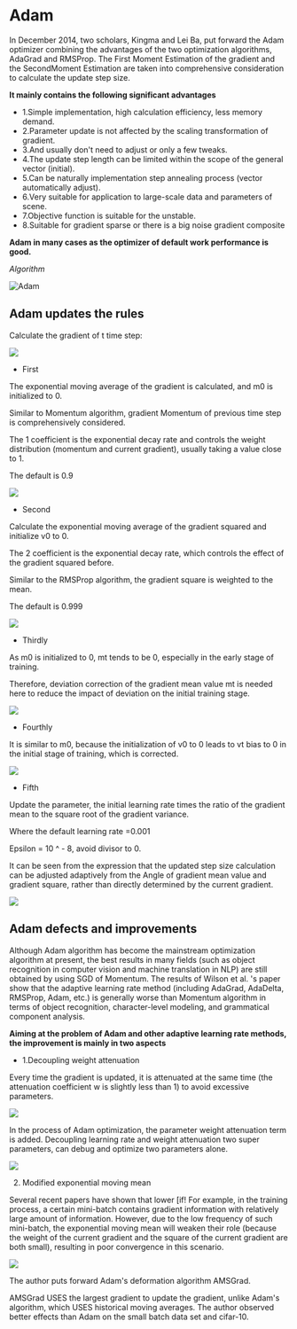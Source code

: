 # Adam

In December 2014, two scholars, Kingma and Lei Ba, put forward the Adam optimizer combining the advantages of the two optimization algorithms, AdaGrad and RMSProp. 
The First Moment Estimation of the gradient and the SecondMoment Estimation are taken into comprehensive consideration to calculate the update step size. 

**It mainly contains the following significant advantages**

- 1.Simple implementation, high calculation efficiency, less memory demand.
- 2.Parameter update is not affected by the scaling transformation of gradient.
- 3.And usually don't need to adjust or only a few tweaks. 
- 4.The update step length can be limited within the scope of the general vector (initial). 
- 5.Can be naturally implementation step annealing process (vector automatically adjust). 
- 6.Very suitable for application to large-scale data and parameters of scene. 
- 7.Objective function is suitable for the unstable. 
- 8.Suitable for gradient sparse or there is a big noise gradient composite 

**Adam in many cases as the optimizer of default work performance is good.**

*Algorithm*

![Adam](https://upload-images.jianshu.io/upload_images/10046814-c2db68e06531e759.png?imageMogr2/auto-orient/strip%7CimageView2/2/w/897/format/webp)

## Adam updates the rules

Calculate the gradient of t time step:

![](https://upload-images.jianshu.io/upload_images/10046814-cce3170765aea25d.png?imageMogr2/auto-orient/strip%7CimageView2/2/w/185/format/webp)

- First

The exponential moving average of the gradient is calculated, and m0 is initialized to 0.

Similar to Momentum algorithm, gradient Momentum of previous time step is comprehensively considered.

The 1 coefficient is the exponential decay rate and controls the weight distribution (momentum and current gradient), usually taking a value close to 1.

The default is 0.9

![](https://upload-images.jianshu.io/upload_images/10046814-0e52be5dc8a5c11a.png?imageMogr2/auto-orient/strip%7CimageView2/2/w/268/format/webp)

- Second

Calculate the exponential moving average of the gradient squared and initialize v0 to 0.

The 2 coefficient is the exponential decay rate, which controls the effect of the gradient squared before.

Similar to the RMSProp algorithm, the gradient square is weighted to the mean.

The default is 0.999

![](https://upload-images.jianshu.io/upload_images/10046814-a5338b191eae4d91.png?imageMogr2/auto-orient/strip%7CimageView2/2/w/256/format/webp)

- Thirdly

As m0 is initialized to 0, mt tends to be 0, especially in the early stage of training.

Therefore, deviation correction of the gradient mean value mt is needed here to reduce the impact of deviation on the initial training stage.

![](https://upload-images.jianshu.io/upload_images/10046814-5874367967271fae.png?imageMogr2/auto-orient/strip%7CimageView2/2/w/201/format/webp)

- Fourthly

It is similar to m0, because the initialization of v0 to 0 leads to vt bias to 0 in the initial stage of training, which is corrected.

![](https://upload-images.jianshu.io/upload_images/10046814-b5773ebc387c35d9.png?imageMogr2/auto-orient/strip%7CimageView2/2/w/181/format/webp)

- Fifth

Update the parameter, the initial learning rate times the ratio of the gradient mean to the square root of the gradient variance.

Where the default learning rate =0.001

Epsilon = 10 ^ - 8, avoid divisor to 0.

It can be seen from the expression that the updated step size calculation can be adjusted adaptively from the Angle of gradient mean value and gradient square, rather than directly determined by the current gradient.

![](https://upload-images.jianshu.io/upload_images/10046814-59e992b67938aec9.png?imageMogr2/auto-orient/strip%7CimageView2/2/w/302/format/webp)


## Adam defects and improvements

Although Adam algorithm has become the mainstream optimization algorithm at present, the best results in many fields (such as object recognition in computer vision and machine translation in NLP) are still obtained by using SGD of Momentum. The results of Wilson et al. 's paper show that the adaptive learning rate method (including AdaGrad, AdaDelta, RMSProp, Adam, etc.) is generally worse than Momentum algorithm in terms of object recognition, character-level modeling, and grammatical component analysis. 

**Aiming at the problem of Adam and other adaptive learning rate methods, the improvement is mainly in two aspects**

- 1.Decoupling weight attenuation

Every time the gradient is updated, it is attenuated at the same time (the attenuation coefficient w is slightly less than 1) to avoid excessive parameters.

![](https://upload-images.jianshu.io/upload_images/10046814-d005ff2c3d4e3fa7.png?imageMogr2/auto-orient/strip%7CimageView2/2/w/134/format/webp)

In the process of Adam optimization, the parameter weight attenuation term is added. Decoupling learning rate and weight attenuation two super parameters, can debug and optimize two parameters alone.

![](https://upload-images.jianshu.io/upload_images/10046814-ee99659d3067ba4e.png?imageMogr2/auto-orient/strip%7CimageView2/2/w/315/format/webp)

2. Modified exponential moving mean

Several recent papers have shown that lower [if! For example, in the training process, a certain mini-batch contains gradient information with relatively large amount of information. However, due to the low frequency of such mini-batch, the exponential moving mean will weaken their role (because the weight of the current gradient and the square of the current gradient are both small), resulting in poor convergence in this scenario.

![](https://upload-images.jianshu.io/upload_images/10046814-2e0cedb309fef898.png?imageMogr2/auto-orient/strip%7CimageView2/2/w/272/format/webp)

The author puts forward Adam's deformation algorithm AMSGrad.

AMSGrad USES the largest gradient to update the gradient, unlike Adam's algorithm, which USES historical moving averages. The author observed better effects than Adam on the small batch data set and cifar-10.